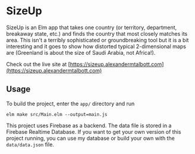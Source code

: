 # SizeUp
SizeUp is an Elm app that takes one country (or territory, department, breakaway state, etc.) and finds the country that most closely matches its area. This isn't a terribly sophisticated or groundbreaking tool but it is a bit interesting and it goes to show how distorted typical 2-dimensional maps are (Greenland is about the size of Saudi Arabia, not Africa!).

Check out the live site at [https://sizeup.alexandermtalbott.com](https://sizeup.alexandermtalbott.com)

## Usage
To build the project, enter the `app/` directory and run
```
elm make src/Main.elm --output=main.js
```

This project uses Firebase as a backend. The data file is stored in a Firebase Realtime Database. If you want to get your own version of this project running, you can use my database or build your own with the `data/data.json` file.

